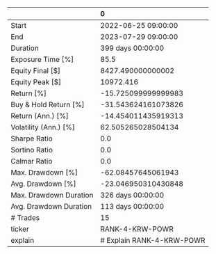 |                        | 0                         |
|:-----------------------|:--------------------------|
| Start                  | 2022-06-25 09:00:00       |
| End                    | 2023-07-29 09:00:00       |
| Duration               | 399 days 00:00:00         |
| Exposure Time [%]      | 85.5                      |
| Equity Final [$]       | 8427.490000000002         |
| Equity Peak [$]        | 10972.416                 |
| Return [%]             | -15.725099999999983       |
| Buy & Hold Return [%]  | -31.543624161073826       |
| Return (Ann.) [%]      | -14.454011435919313       |
| Volatility (Ann.) [%]  | 62.505265028504134        |
| Sharpe Ratio           | 0.0                       |
| Sortino Ratio          | 0.0                       |
| Calmar Ratio           | 0.0                       |
| Max. Drawdown [%]      | -62.08457645061943        |
| Avg. Drawdown [%]      | -23.046950310430848       |
| Max. Drawdown Duration | 326 days 00:00:00         |
| Avg. Drawdown Duration | 113 days 00:00:00         |
| # Trades               | 15                        |
| ticker                 | RANK-4-KRW-POWR           |
| explain                | # Explain RANK-4-KRW-POWR |